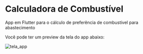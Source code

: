 # Calculadora de Combustível

App em Flutter para o cálculo de preferência de combustível para abastecimento

Você pode ter um preview da tela do app abaixo:

![tela_app](screenshots/tela.jpg)
                     


